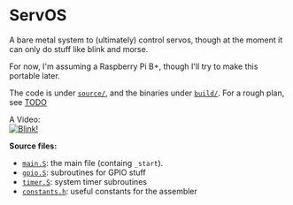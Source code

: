 # ServOS

A bare metal system to (ultimately) control servos, though at the moment it can only do stuff like blink and morse.

For now, I'm assuming a Raspberry Pi B+, though I'll try to make this portable later.

The code is under [`source/`](source/), and the binaries under [`build/`](build/).
For a rough plan, see [TODO](TODO.md)

A Video:  
[![Blink!](http://img.youtube.com/vi/yJaX_SZM4kE/0.jpg)](https://www.youtube.com/watch?v=yJaX_SZM4kE)

**Source files:**
* [`main.S`](source/main.S): the main file (containg `_start`).
* [`gpio.S`](source/gpio.S): subroutines for GPIO stuff
* [`timer.S`](source/timer.S): system timer subroutines
* [`constants.h`](source/constants.h): useful constants for the assembler
